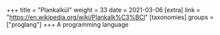 +++
title = "Plankalkül"
weight = 33
date = 2021-03-06
[extra]
link = "https://en.wikipedia.org/wiki/Plankalk%C3%BCl"
[taxonomies]
groups = ["proglang"]
+++
A programming language

